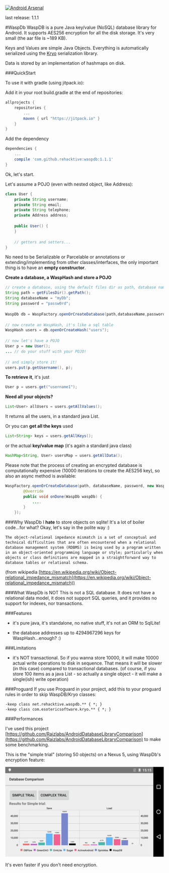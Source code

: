 [![Android Arsenal](https://img.shields.io/badge/Android%20Arsenal-WaspDb-green.svg?style=true)](https://android-arsenal.com/details/1/3482)

last release: 1.1.1

#WaspDb 
WaspDB is a pure Java key/value (NoSQL) database library for Android. It supports AES256 encryption for all the disk storage. It's very small (the aar file is ~189 KB).

Keys and Values are simple Java Objects. Everything is automatically serialized using the [Kryo](https://github.com/EsotericSoftware/kryo/) serialization library.

Data is stored by an implementation of hashmaps on disk.


###QuickStart

To use it with gradle (using jitpack.io):

Add it in your root build.gradle at the end of repositories:

```groovy
allprojects {
	repositories {
		...
		maven { url "https://jitpack.io" }
	}
}
```
Add the dependency

```groovy
dependencies {
	...
	compile 'com.github.rehacktive:waspdb:1.1.1'
}
```

Ok, let's start.
	
Let's assume a POJO (even with nested object, like Address):
```java
class User {
	private String username;
	private String email;
	private String telephone;
	private Address address;
	
	public User() {
	}
	
	// getters and setters...
}
```

No need to be Serializable or Parcelable or annotations or extending/implementing from other classes/interfaces, the only important thing is to have an **empty constructor**.
	
**Create a database, a WaspHash and store a POJO**
```java
// create a database, using the default files dir as path, database name and a password
String path = getFilesDir().getPath();
String databaseName = "myDb";
String password = "passw0rd";
    
WaspDb db = WaspFactory.openOrCreateDatabase(path,databaseName,password);
	
// now create an WaspHash, it's like a sql table
WaspHash users = db.openOrCreateHash("users");

// now let's have a POJO
User p = new User();
... // do your stuff with your POJO!

// and simply store it!
users.put(p.getUsername(), p);
```

**To retrieve it**, it's just
```java
User p = users.get("username1");
```

**Need all your objects?**
```java
List<User> allUsers = users.getAllValues();
```

It returns all the users, in a standard java List.

Or you can **get all the keys** used
```java
List<String> keys = users.getAllKeys();
```
or the actual **key/value map** (it's again a standard java class)
```java
HashMap<String, User> usersMap = users.getAllData();
```
Please note that the process of creating an encrypted database is computationally expensive (10000 iterations to create the AES256 key), so also an async method is available:
```java	
WaspFactory.openOrCreateDatabase(path, databaseName, password, new WaspListener<WaspDb>() {
        @Override
        public void onDone(WaspDb waspDb) {
            ....
        }
    });
```
	
###Why WaspDb
I **hate** to store objects on sqlite! It's a lot of boiler code...for what?
Okay, let's say in the polite way :)

	The object-relational impedance mismatch is a set of conceptual and technical difficulties that are often encountered when a relational database management system (RDBMS) is being used by a program written in an object-oriented programming language or style; particularly when objects or class definitions are mapped in a straightforward way to database tables or relational schema. 
(from wikipedia [https://en.wikipedia.org/wiki/Object-relational_impedance_mismatch](https://en.wikipedia.org/wiki/Object-relational_impedance_mismatch))

###What WaspDb is NOT
This is not a SQL database. It does not have a relational data model, it does not support SQL queries, and it provides no support for indexes, nor transactions.

###Features
- it's pure java, it's standalone, no native stuff, it's not an ORM to SqlLite!

- the database addresses up to 4294967296 keys for WaspHash...enough? :)

###Limitations
- it's NOT transactional. So if you wanna store 10000, it will make 10000 actual write operations to disk in sequence. That means it will be slower (in this case) compared to transactional databases. (of course, if you store 100 items as a java List - so actually a single object - it will make a single(ish) write operation)

###Proguard 
If you use Proguard in your project, add this to your proguard rules in order to skip WaspDB/Kryo classes:
	
	-keep class net.rehacktive.waspdb.** { *; }
	-keep class com.esotericsoftware.kryo.** { *; }

###Performances

I've used this project [https://github.com/Raizlabs/AndroidDatabaseLibraryComparison](https://github.com/Raizlabs/AndroidDatabaseLibraryComparison) to make some benchmarking.

This is the "simple trial" (storing 50 objects) on a Nexus 5, using WaspDb's encryption feature:

![image](/images/wasp_comparison.png)

It's even faster if you don't need encryption.
